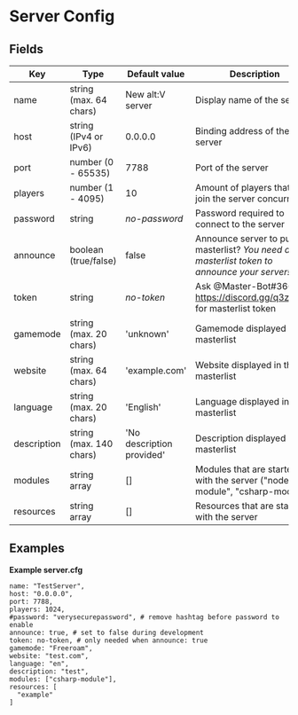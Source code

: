
# Server Config #

## Fields

| Key | Type | Default value | Description |
| - | - | - | - |
| name | string (max. 64 chars) | New alt:V server | Display name of the server |
| host | string (IPv4 or IPv6) | 0.0.0.0 | Binding address of the server |
| port | number (0 - 65535) | 7788 | Port of the server |
| players | number (1 - 4095) | 10 | Amount of players that can join the server concurrently |
| password | string | *no-password* | Password required to connect to the server |
| announce | boolean (true/false) | false | Announce server to public masterlist? *You need a masterlist token to announce your server!* |
| token | string | *no-token* | Ask @Master-Bot#3667 in https://discord.gg/q3zUUEC for masterlist token |
| gamemode | string (max. 20 chars) | 'unknown' | Gamemode displayed in the masterlist |
| website | string (max. 64 chars) | 'example.com' | Website displayed in the masterlist |
| language | string (max. 20 chars) | 'English' | Language displayed in the masterlist |
| description | string (max. 140 chars) | 'No description provided' | Description displayed in the masterlist |
| modules | string array | [] | Modules that are started with the server ("node-module", "csharp-module") |
| resources | string array | [] | Resources that are started with the server |


## Examples

**Example server.cfg**

```
name: "TestServer",
host: "0.0.0.0",
port: 7788,
players: 1024,
#password: "verysecurepassword", # remove hashtag before password to enable
announce: true, # set to false during development
token: no-token, # only needed when announce: true
gamemode: "Freeroam",
website: "test.com",
language: "en",
description: "test",
modules: ["csharp-module"],
resources: [
  "example"
]
```
